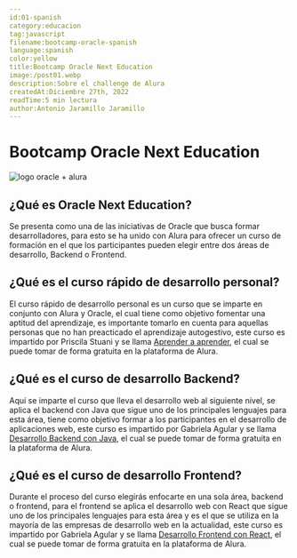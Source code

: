 ```yaml
---
id:01-spanish
category:educacion
tag:javascript
filename:bootcamp-oracle-spanish
language:spanish
color:yellow
title:Bootcamp Oracle Next Education
image:/post01.webp
description:Sobre el challenge de Alura
createdAt:Diciembre 27th, 2022
readTime:5 min lectura
author:Antonio Jaramillo Jaramillo
---
```


# Bootcamp Oracle Next Education
![logo oracle + alura](https://backendblog.fly.dev/post01.webp)

## ¿Qué es Oracle Next Education?
Se presenta como una de las iniciativas de Oracle que busca formar desarrolladores, para esto se ha unido con Alura para ofrecer un curso de formación en el que los participantes pueden elegir entre dos áreas de desarrollo, Backend o Frontend.

## ¿Qué es el curso rápido de desarrollo personal?
El curso rápido de desarrollo personal es un curso que se imparte en conjunto con Alura y Oracle, el cual tiene como objetivo fomentar una aptitud del aprendizaje, es importante tomarlo en cuenta para aquellas personas que no han preacticado el aprendizaje autogestivo, este curso es impartido por Priscila Stuani y se llama [Aprender a aprender](https://app.aluracursos.com), el cual se puede tomar de forma gratuita en la plataforma de Alura.

## ¿Qué es el curso de desarrollo Backend?
Aquí se imparte el curso que lleva el desarrollo web al siguiente nivel, se aplica el backend con Java que sigue uno de los principales lenguajes para esta área, tiene como objetivo formar a los participantes en el desarrollo de aplicaciones web, este curso es impartido por Gabriela Agular y se llama [Desarrollo Backend con Java](https://app.aluracursos.com), el cual se puede tomar de forma gratuita en la plataforma de Alura.

## ¿Qué es el curso de desarrollo Frontend?
Durante el proceso del curso elegirás enfocarte en una sola área, backend o frontend, para el frontend se aplica el desarrollo web con React que sigue uno de los principales lenguajes para esta área y es el que se utiliza en la mayoría de las empresas de desarrollo web en la actualidad, este curso es impartido por Gabriela Agular y se llama [Desarrollo Frontend con React](https://app.aluracursos.com), el cual se puede tomar de forma gratuita en la plataforma de Alura.

